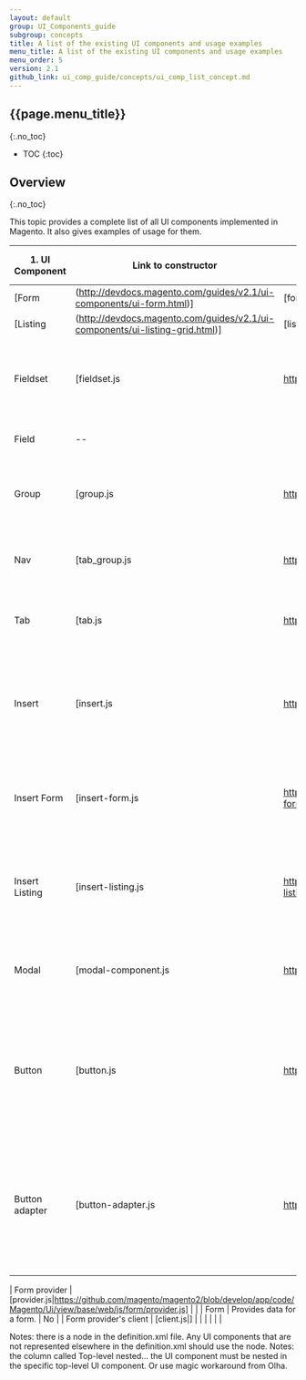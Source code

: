 ```yaml
---
layout: default
group: UI_Components_guide
subgroup: concepts
title: A list of the existing UI components and usage examples
menu_title: A list of the existing UI components and usage examples
menu_order: 5
version: 2.1
github_link: ui_comp_guide/concepts/ui_comp_list_concept.md
---
```


## {{page.menu_title}}  
{:.no_toc}

* TOC
{:toc}

## Overview
{:.no_toc}

This topic provides a complete list of all UI components implemented in Magento. It also gives examples of usage for them.

| 1. UI Component                                                                           | Link to constructor                                                                                                                   | Node name in definition.xml | Is top-level | Top-level parent component     | 2. Description                                                                                                         | Has template |
|-------------------------------------------------------------------------------------|---------------------------------------------------------------------------------------------------------------------------------------------|-----------------------------|--------------|----------------------|---------------------------------------------------------------------------------------------------------------------|--------------|
| [Form|(http://devdocs.magento.com/guides/v2.1/ui-components/ui-form.html)]            | [fom.js|https://github.com/magento/magento2/blob/develop/app/code/Magento/Ui/view/base/web/js/form/form.js]                               | <form>                      | Yes          |                      | Form component allows performing CRUD operations on an entity.                                                      |              |
| [Listing|(http://devdocs.magento.com/guides/v2.1/ui-components/ui-listing-grid.html)] | [listing.js|https://github.com/magento/magento2/blob/develop/app/code/Magento/Ui/view/base/web/js/lib/core/collection.js]                 | <listing>                   | Yes          |                      | Listing is a basic component responsible for rendering grids, lists, and tiles.                                      |              |
| Fieldset                                                                            | [fieldset.js|https://github.com/magento/magento2/blob/develop/app/code/Magento/Ui/view/base/web/js/form/components/fieldset.js]             | <fieldset>                  |              | Form                 | Container for visually grouped form elements (i.e. buttons, form fields.).                                                                        |              |
| Field                                                                               | --                                                                                                                                          | <field>                     |              | Form                 | Form field's abstract component                                                                                     |              |
| Group                                                                               | [group.js|https://github.com/magento/magento2/blob/develop/app/code/Magento/Ui/view/base/web/js/form/components/group.js]                   | <multiline>                 |              | Form                 | Container for visually grouped fields close together with a single label                                                                    |              |
| Nav                                                                                 | [tab_group.js|https://github.com/magento/magento2/blob/develop/app/code/Magento/Ui/view/base/web/js/form/components/tab_group.js]           | <nav>       (reverse this and tab later)   | Form                 | Creates a navigation bar with individual tabs                                                                                                                   |              |
| Tab                                                                                 | [tab.js|https://github.com/magento/magento2/blob/develop/app/code/Magento/Ui/view/base/web/js/form/components/tab.js]                       | <tab>                       |              | Form                 | Area for the content accessed by clicking on the nav                                                                       |              |
| Insert                                                                              | [insert.js|https://github.com/magento/magento2/blob/develop/app/code/Magento/Ui/view/base/web/js/form/components/insert.js]                 | *<container>                |              |                      | Abstract component (that is extended by two other components: InsertForm and InsertListing.                             |              |
| Insert Form                                                                         | [insert-form.js|https://github.com/magento/magento2/blob/develop/app/code/Magento/Ui/view/base/web/js/form/components/insert-form.js]       | <insertForm>                |              | Form                 | Extends 'Insert', allows to dynamically visually insert a Form component                                     |              |
| Insert Listing                                                                      | [insert-listing.js|https://github.com/magento/magento2/blob/develop/app/code/Magento/Ui/view/base/web/js/form/components/insert-listing.js] | <insertListing>             |              | Form                 | Extends 'Insert', allows to dynamically visually insert a Listing component                                  |              |
| Modal                                                                               | [modal-component.js|https://github.com/magento/magento2/blob/develop/app/code/Magento/Ui/view/base/web/js/modal/modal-component.js]         | <modal>                     |              | Form                 | Wraps modal widget functionality into the modal UI Component                                                                  |              |
| Button                                                                              | [button.js|https://github.com/magento/magento2/blob/develop/app/code/Magento/Ui/view/base/web/js/form/components/button.js]                 | <button>                    |              | ?? Ask later         | Allows to configure the target UI Components, their methods and parameters to pass, which will be executed on click |              |
| Button adapter                                                                      | [button-adapter.js|https://github.com/magento/magento2/blob/develop/app/code/Magento/Ui/view/base/web/js/form/button-adapter.js]            | *<container>                |              | Form                 | Wraps the buttons and adds to a form created by the UI Component. For example, this component can be used to create a button bar.                                                      |              |

| Form provider                                                                       | [provider.js|https://github.com/magento/magento2/blob/develop/app/code/Magento/Ui/view/base/web/js/form/provider.js]                        | <dataSource>                |              | Form                 | Provides data for a form.                                                                                              | No           |
|   Form provider's client                                                              | [client.js|]                                                                                                                                |                             |              |                      |                                                                                                                     |              |







Notes: there is a <container> node in the definition.xml file. Any UI components that are not represented elsewhere in the definition.xml should use the <container> node.
Notes: the column called Top-level nested... the UI component must be nested in the specific top-level UI component. Or use magic workaround from Olha.

